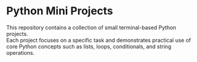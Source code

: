 # Python Mini Projects

This repository contains a collection of small terminal-based Python projects.  
Each project focuses on a specific task and demonstrates practical use of core Python concepts such as lists, loops, conditionals, and string operations.
